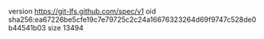 version https://git-lfs.github.com/spec/v1
oid sha256:ea67226be5cfe19c7e79725c2c24a16676323264d69f9747c528de0b44541b03
size 13494
